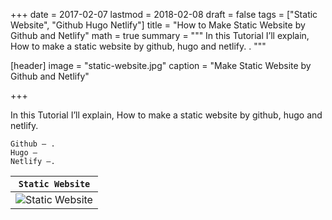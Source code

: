 +++
date = 2017-02-07
lastmod = 2018-02-08
draft = false
tags = ["Static Website", "Github Hugo Netlify"]
title = "How to Make Static Website by Github and Netlify"
math = true
summary = """
In this Tutorial I’ll explain, How to make a static website by github, hugo and netlify. . 
"""

[header]
image = "static-website.jpg"
caption = "Make Static Website by Github and Netlify"

+++

In this Tutorial I’ll explain, How to make a static website by github, hugo and netlify.

    Github – .
    Hugo –
    Netlify –.

| `Static Website` |
| --- |
| ![Static Website](https://sajal.info/img/static-website.jpg) |

